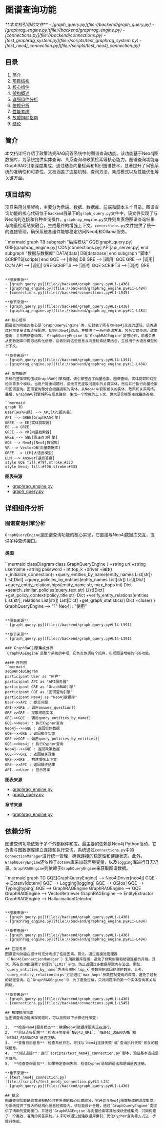 # 图谱查询功能

<cite>
**本文档引用的文件**
- [graph_query.py](file://backend/graph_query.py)
- [graphrag_engine.py](file://backend/graphrag_engine.py)
- [connections.py](file://backend/connections.py)
- [test_graphrag_system.py](file://scripts/test_graphrag_system.py)
- [test_neo4j_connection.py](file://scripts/test_neo4j_connection.py)
</cite>

## 目录
1. [简介](#简介)
2. [项目结构](#项目结构)
3. [核心组件](#核心组件)
4. [架构概述](#架构概述)
5. [详细组件分析](#详细组件分析)
6. [依赖分析](#依赖分析)
7. [性能考虑](#性能考虑)
8. [故障排除指南](#故障排除指南)
9. [结论](#结论)

## 简介
本文档详细介绍了政策法规RAG问答系统中的图谱查询功能。该功能基于Neo4j图数据库，为系统提供实体查询、关系查询和政策检索等核心能力。图谱查询功能与GraphRAG引擎深度集成，通过结合向量检索和知识图谱技术，显著提升了问答系统的准确性和可靠性。文档涵盖了连接机制、查询方法、集成模式以及性能优化等关键方面。

## 项目结构
项目采用分层架构，主要分为后端、数据、数据库、前端和脚本五个目录。图谱查询功能的核心代码位于`backend`目录下的`graph_query.py`文件中，该文件实现了与Neo4j的连接和各种查询操作。`graphrag_engine.py`文件则负责将图谱查询结果与向量检索结果融合，生成最终的增强上下文。`connections.py`文件提供了统一的连接管理，确保系统各组件能够稳定访问Neo4j和Ollama服务。

``mermaid
graph TB
subgraph "后端模块"
GQE[graph_query.py]
GRE[graphrag_engine.py]
CON[connections.py]
API[api_server.py]
end
subgraph "数据与数据库"
DATA[data]
DB[database]
end
subgraph "脚本"
SCRIPTS[scripts]
end
GQE --> |查询| DB
GRE --> |调用| GQE
GRE --> |调用| CON
API --> |调用| GRE
SCRIPTS --> |测试| GQE
SCRIPTS --> |测试| GRE
```

**图表来源**
- [graph_query.py](file://backend/graph_query.py#L1-L436)
- [graphrag_engine.py](file://backend/graphrag_engine.py#L1-L484)
- [connections.py](file://backend/connections.py#L1-L545)

**章节来源**
- [graph_query.py](file://backend/graph_query.py#L1-L436)
- [graphrag_engine.py](file://backend/graphrag_engine.py#L1-L484)

## 核心组件
图谱查询功能的核心是`GraphQueryEngine`类，它封装了所有与Neo4j交互的逻辑。该类通过环境变量读取连接配置，初始化Neo4j驱动，并提供了一系列查询方法，包括实体查询、政策查询、关系网络查询等。`GraphQueryEngine`与`GraphRAGEngine`紧密协作，前者负责从图数据库中提取结构化信息，后者则将这些信息与向量检索结果结合，生成用于大语言模型的上下文。

**章节来源**
- [graph_query.py](file://backend/graph_query.py#L14-L391)
- [graphrag_engine.py](file://backend/graphrag_engine.py#L1-L484)

## 架构概述
系统的整体架构围绕GraphRAG引擎构建，该引擎整合了向量检索、图谱查询、实体提取和幻觉检测等多个模块。当用户提出问题时，系统首先提取问题中的关键实体，然后并行执行向量检索和图谱查询。图谱查询部分会根据提取的实体，从Neo4j中获取相关的实体、政策和关系网络。最后，GraphRAG引擎将所有信息融合，生成一个增强的上下文，供大语言模型生成最终答案。

``mermaid
graph TD
User[用户问题] --> API[API服务器]
API --> GREE[GraphRAG引擎]
GREE --> EE[实体提取器]
EE --> GREE
GREE --> VR[向量检索器]
GREE --> GQE[图谱查询引擎]
GQE --> Neo4j[Neo4j数据库]
VR --> VectorDB[向量数据库]
GREE --> LLM[大语言模型]
LLM --> Answer[最终答案]
style GQE fill:#f9f,stroke:#333
style Neo4j fill:#f96,stroke:#333
```

**图表来源**
- [graphrag_engine.py](file://backend/graphrag_engine.py#L1-L484)
- [graph_query.py](file://backend/graph_query.py#L1-L436)

## 详细组件分析

### 图谱查询引擎分析
`GraphQueryEngine`是图谱查询功能的核心实现，它直接与Neo4j数据库交互，提供多种查询接口。

#### 类图
``mermaid
classDiagram
class GraphQueryEngine {
+string uri
+string username
+string password
+int top_k
+driver
+__init__()
+_initialize_connection()
+query_entities_by_name(entity_names List[str]) List[Dict]
+query_policies_by_entities(entity_names List[str]) List[Dict]
+query_entity_relationships(entity_name str, max_hops int) Dict
+search_similar_policies(query_text str) List[Dict]
+get_policy_context(policy_title str) Dict
+verify_entity_relations(entities List[str], relations List[str]) List[Dict]
+get_graph_statistics() Dict
+close()
}
GraphQueryEngine --> "1" Neo4j : "使用"
```

**图表来源**
- [graph_query.py](file://backend/graph_query.py#L14-L391)

**章节来源**
- [graph_query.py](file://backend/graph_query.py#L14-L391)

### GraphRAG引擎集成分析
`GraphRAGEngine`是整个系统的中枢，它负责协调各个组件，实现图谱增强的问答功能。

#### 序列图
``mermaid
sequenceDiagram
participant User as "用户"
participant API as "API服务器"
participant GRE as "GraphRAG引擎"
participant GQE as "图谱查询引擎"
participant Neo4j as "Neo4j数据库"
User->>API : 提交问题
API->>GRE : 调用answer_question()
GRE->>GRE : 提取问题实体
GRE->>GQE : 调用query_entities_by_name()
GQE->>Neo4j : 执行Cypher查询
Neo4j-->>GQE : 返回实体数据
GQE-->>GRE : 返回相关实体
GRE->>GQE : 调用query_policies_by_entities()
GQE->>Neo4j : 执行Cypher查询
Neo4j-->>GQE : 返回政策数据
GQE-->>GRE : 返回相关政策
GRE->>GRE : 构建增强上下文
GRE-->>API : 返回最终结果
API-->>User : 显示答案
```

**图表来源**
- [graphrag_engine.py](file://backend/graphrag_engine.py#L1-L484)
- [graph_query.py](file://backend/graph_query.py#L1-L436)

**章节来源**
- [graphrag_engine.py](file://backend/graphrag_engine.py#L1-L484)

## 依赖分析
图谱查询功能依赖于多个外部组件和库。最主要的依赖是Neo4j Python驱动，它负责与图数据库建立连接和执行查询。系统通过`connections.py`中的`ConnectionManager`进行统一管理，确保连接的稳定性和健康状态。此外，`GraphQueryEngine`还依赖于`dotenv`库来加载环境变量，以及`logging`库进行日志记录。`GraphRAGEngine`则依赖于`GraphQueryEngine`来获取图谱数据。

``mermaid
graph TD
GQE[GraphQueryEngine] --> Neo4jDriver[neo4j]
GQE --> Dotenv[dotenv]
GQE --> Logging[logging]
GQE --> OS[os]
GQE --> Typing[typing]
GQE --> GraphRAGEngine
GraphRAGEngine --> GQE
GraphRAGEngine --> VectorRetriever
GraphRAGEngine --> EntityExtractor
GraphRAGEngine --> HallucinationDetector
```

**图表来源**
- [graph_query.py](file://backend/graph_query.py#L1-L436)
- [graphrag_engine.py](file://backend/graphrag_engine.py#L1-L484)

**章节来源**
- [graph_query.py](file://backend/graph_query.py#L1-L436)
- [graphrag_engine.py](file://backend/graphrag_engine.py#L1-L484)

## 性能考虑
图谱查询功能在设计时充分考虑了性能因素。首先，通过连接池管理器（`Neo4jConnectionManager`）复用数据库连接，避免了频繁创建和销毁连接的开销。其次，所有查询都设置了合理的`LIMIT`子句，防止返回过多数据导致内存溢出。例如，`query_entities_by_name`方法会根据`top_k`参数限制返回结果的数量。此外，`query_entity_relationships`方法通过`max_hops`参数控制查询的深度，避免了过长的路径查询。在`GraphRAGEngine`中，为了避免过载，只对问题中的第一个实体查询其关系网络。

**章节来源**
- [graph_query.py](file://backend/graph_query.py#L1-L436)
- [connections.py](file://backend/connections.py#L1-L545)

## 故障排除指南
当图谱查询功能出现问题时，可以按照以下步骤进行排查：

1.  **检查Neo4j服务状态**：确保Neo4j数据库服务正在运行。
2.  **验证连接配置**：检查环境变量`NEO4J_URI`、`NEO4J_USERNAME`和`NEO4J_PASSWORD`是否正确。
3.  **查看日志信息**：检查系统日志，寻找与`Neo4j连接失败`或`查询执行失败`相关的错误信息。
4.  **测试连接**：运行`scripts/test_neo4j_connection.py`脚本，验证基本连接是否成功。
5.  **检查查询语句**：如果特定查询失败，检查Cypher语句的语法和逻辑是否正确。

**章节来源**
- [test_neo4j_connection.py](file://scripts/test_neo4j_connection.py#L1-L24)
- [graph_query.py](file://backend/graph_query.py#L1-L436)

## 结论
图谱查询功能是政策法规RAG问答系统的核心组成部分，它通过与Neo4j图数据库的深度集成，为系统提供了强大的结构化信息检索能力。该功能设计合理，通过`GraphQueryEngine`类提供了清晰的查询接口，并通过`GraphRAGEngine`与向量检索等其他模块无缝集成，共同构建了一个高效、准确的问答系统。未来可以通过创建数据库索引、优化Cypher查询等方式进一步提升性能。